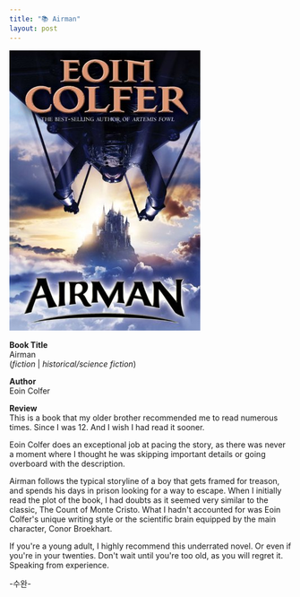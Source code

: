 ```yaml
---
title: "📚 Airman"
layout: post
---
```


![airman](/assets/airman.jpeg)

**Book Title**   
Airman      
(_fiction_ | _historical/science fiction_)

**Author**   
Eoin Colfer

**Review**   
This is a book that my older brother recommended me to read numerous times. Since I was 12. And I wish I had read it sooner.  

Eoin Colfer does an exceptional job at pacing the story, as there was never a moment where I thought he was skipping important details or going overboard with the description.   

Airman follows the typical storyline of a boy that gets framed for treason, and spends his days in prison looking for a way to escape. When I initially read the plot of the book, I had doubts as it seemed very similar to the classic, The Count of Monte Cristo. What I hadn't accounted for was Eoin Colfer's unique writing style or the scientific brain equipped by the main character, Conor Broekhart.   

If you're a young adult, I highly recommend this underrated novel. Or even if you're in your twenties. Don't wait until you're too old, as you will regret it. Speaking from experience.

-수완-



